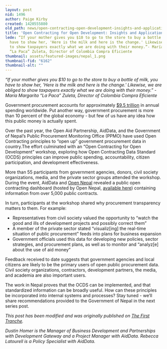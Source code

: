 ```yaml
---
layout: post
nid: 1496
author: Paige Kirby
created: 1420555880
old_path: news/open-contracting-open-development-insights-and-applications
title: 'Open Contracting for Open Development: Insights and Applications'
lede: “If your mother gives you $10 to go to the store to buy a bottle of milk, you
  have to show her, 'Here is the milk and here is the change.' Likewise, we are obliged
  to show taxpayers exactly what we are doing with their money.”- María Margarita
  “La Paca” Zuleta, Director of Colombia Compra Eficiente
thumbnail: assets/featured-images/nepal_1.png
thumbnail-fid: "6162"
thumbnail-alt: ""
---
```


*“If your mother gives you $10 to go to the store to buy a bottle of milk, you have to show her, 'Here is the milk and here is the change.' Likewise, we are obliged to show taxpayers exactly what we are doing with their money.”*
*- María Margarita “La Paca” Zuleta, Director of Colombia Compra Eficiente*

Government procurement accounts for approximately [$9.5 trillion](http://ocds.open-contracting.org/standard/r/1__0__RC/en/standard/intro/) in annual spending worldwide. Put another way, government procurement is more than 10 percent of the global economy - but few of us have any idea how this public money is actually spent.

Over the past year, the Open Aid Partnership, AidData, and the Government of Nepal’s Public Procurement Monitoring Office (PPMO) have used Open Contracting principles to “open up” government procurement data in country.The effort culminated with an “Open Contracting for Open Development” workshop, exploring how Open Contracting Data Standard (OCDS) principles can improve public spending, accountability, citizen participation, and development effectiveness.

More than 55 participants from government agencies, donors, civil society organizations, media, and the private sector groups attended the workshop. During the event, AidData and [Open Nepal](http://opennepal.net/) revealed a public open contracting dashboard (hosted by Open Nepal, [available here](http://opencontracting.opennepal.net/)) containing information from over 5,000 public contracts.

In turn, participants at the workshop shared why procurement transparency matters to them. For example:

- Representatives from civil society valued the opportunity to “watch the good and ills of development projects and possibly correct them”
- A member of the private sector stated “visualiz[ing] the real-time situation of public procurement” feeds into plans for business expansion
- Government officials used this data for developing new policies, sector strategies, and procurement plans, as well as to monitor and “analyz[e] about the use of aid money”

Feedback received to date suggests that government agencies and local citizens are likely to be the primary users of open public procurement data. Civil society organizations, contractors, development partners, the media, and academia are also important users.

The work in Nepal proves that the OCDS can be implemented, and that standardized information can be broadly useful. How can these principles be incorporated into internal systems and processes? Stay tuned - we’ll share recommendations provided to the Government of Nepal in the next series post.

*This post has been modified and was originally published on [The First Tranche](http://aiddata.org/blog/open-contracting-for-open-development-insights-and-applications).*

*Dustin Homer is the Manager of Business Development and Partnerships with Development Gateway and a Project Manager with AidData. Rebecca Latourell is a Policy Specialist with AidData.*
